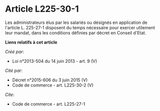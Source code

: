 # Article L225-30-1

Les administrateurs élus par les salariés ou désignés en application de l'article L. 225-27-1 disposent du temps nécessaire
pour exercer utilement leur mandat, dans les conditions définies par décret en Conseil d'Etat.

**Liens relatifs à cet article**

_Créé par_:

  - Loi n°2013-504 du 14 juin 2013 - art. 9 (V)

_Cité par_:

  - Décret n°2015-606 du 3 juin 2015 (V)
  - Code de commerce - art. L225-30-2 (V)

_Cite_:

  - Code de commerce - art. L225-27-1
